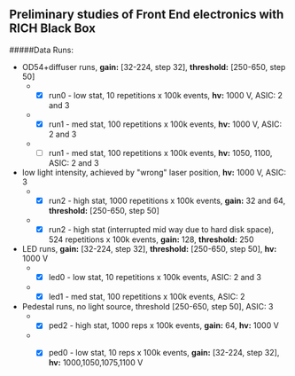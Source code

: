 ## Preliminary studies of Front End electronics with RICH Black Box
#####Data Runs:
* OD54+diffuser runs, **gain:** [32-224, step 32], **threshold:** [250-650, step 50]
  * - [x] run0 - low stat, 10 repetitions x 100k events, **hv:** 1000 V, ASIC: 2 and 3
  * - [x] run1 - med stat, 100 repetitions x 100k events, **hv:** 1000 V, ASIC: 2 and 3
  * - [ ] run1 - med stat, 100 repetitions x 100k events, **hv:** 1050, 1100, ASIC: 2 and 3

* low light intensity, achieved by "wrong" laser position, **hv:** 1000 V, ASIC: 3
  * - [x] run2 - high stat, 1000 repetitions x 100k events, **gain:** 32 and 64, **threshold:** [250-650, step 50]
  * - [x] run2 - high stat (interrupted mid way due to hard disk space), 524 repetitions x 100k events, **gain:** 128, **threshold:** 250

* LED runs, **gain:** [32-224, step 32], **threshold:** [250-650, step 50], **hv:** 1000 V
  * - [x] led0 - low stat, 10 repetitions x 100k events, ASIC: 2 and 3
  * - [x] led1 - med stat, 100 repetitions x 100k events, ASIC: 2

* Pedestal runs, no light source, threshold [250-650, step 50], ASIC: 3
  * - [x] ped2 - high stat, 1000 reps x 100k events, **gain:** 64, **hv:** 1000 V
  * - [x] ped0 - low stat, 10 reps x 100k events, **gain:** [32-224, step 32], **hv:** 1000,1050,1075,1100 V


